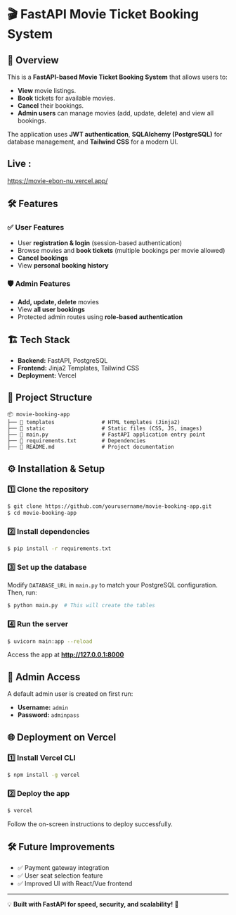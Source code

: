 # 🎬 FastAPI Movie Ticket Booking System

## 🚀 Overview
This is a **FastAPI-based Movie Ticket Booking System** that allows users to:
- **View** movie listings.
- **Book** tickets for available movies.
- **Cancel** their bookings.
- **Admin users** can manage movies (add, update, delete) and view all bookings.

The application uses **JWT authentication**, **SQLAlchemy (PostgreSQL)** for database management, and **Tailwind CSS** for a modern UI.
## Live : 
https://movie-ebon-nu.vercel.app/

## 🛠️ Features
### ✅ User Features
- User **registration & login** (session-based authentication)
- Browse movies and **book tickets** (multiple bookings per movie allowed)
- **Cancel bookings**
- View **personal booking history**

### 🛡️ Admin Features
- **Add, update, delete** movies
- View **all user bookings**
- Protected admin routes using **role-based authentication**

## 🏗️ Tech Stack
- **Backend:** FastAPI, PostgreSQL
- **Frontend:** Jinja2 Templates, Tailwind CSS
- **Deployment:** Vercel

## 📂 Project Structure
```
📦 movie-booking-app
├── 📂 templates               # HTML templates (Jinja2)
├── 📂 static                  # Static files (CSS, JS, images)
├── 📂 main.py                 # FastAPI application entry point
├── 📜 requirements.txt        # Dependencies
├── 📜 README.md               # Project documentation
```

## ⚙️ Installation & Setup
### 1️⃣ Clone the repository
```sh
$ git clone https://github.com/yourusername/movie-booking-app.git
$ cd movie-booking-app
```

### 2️⃣ Install dependencies
```sh
$ pip install -r requirements.txt
```

### 3️⃣ Set up the database
Modify `DATABASE_URL` in `main.py` to match your PostgreSQL configuration.
Then, run:
```sh
$ python main.py  # This will create the tables
```

### 4️⃣ Run the server
```sh
$ uvicorn main:app --reload
```
Access the app at **http://127.0.0.1:8000**

## 🔑 Admin Access
A default admin user is created on first run:
- **Username:** `admin`
- **Password:** `adminpass`

## 🌐 Deployment on Vercel
### 1️⃣ Install Vercel CLI
```sh
$ npm install -g vercel
```

### 2️⃣ Deploy the app
```sh
$ vercel
```
Follow the on-screen instructions to deploy successfully.

## 🛠️ Future Improvements
- ✅ Payment gateway integration
- ✅ User seat selection feature
- ✅ Improved UI with React/Vue frontend


---

💡 **Built with FastAPI for speed, security, and scalability!** 🚀


